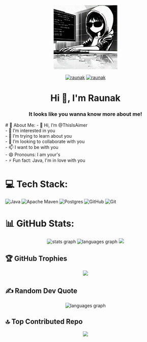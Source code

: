 <div align="center">
    <img src="gitProfile.jpg" height="200" />
    <p align="">
        <a href="https://x.com/This_Is_Aimer" target="blank"><img src="https://img.shields.io/twitter/url?color=blue&label=Twitter&url=https%3A%2F%2Fimg.shields.io%2Ftwitter%2Furl%3Fcolor%3Dblue%26label%3DTwitter" alt="raunak" height="20"  /></a>
        <a href="https://www.linkedin.com/in/raunak-biswas/" target="blank"><img src="https://img.shields.io/badge/Linkedin-0077b5?style=flat&logo=linkedin" alt="raunak" height="20" /></a>
    </p>

</div>

<h1 align="center">Hi 👋, I'm Raunak</h1>
<h3 align="center">It looks like you wanna know more about me!</h3>
# 💫 About Me:
- 👋 Hi, I’m @ThisIsAimer<br>- 👀 I’m interested in you<br>- 🌱 I’m trying to learn about you<br>- 💞 I’m looking to collaborate with you<br>- 📫 I want to be with you<br>- 😄 Pronouns: I am your's<br>- ⚡ Fun fact: Java, I'm in love with you<br>


# 💻 Tech Stack:

![Java](https://img.shields.io/badge/java-%23ED8B00.svg?style=flat&logo=openjdk&logoColor=white) ![Apache Maven](https://img.shields.io/badge/Apache%20Maven-C71A36?style=flat&logo=Apache%20Maven&logoColor=white) ![Postgres](https://img.shields.io/badge/postgres-%23316192.svg?style=flat&logo=postgresql&logoColor=white) ![GitHub](https://img.shields.io/badge/github-%23121011.svg?style=flat&logo=github&logoColor=white) ![Git](https://img.shields.io/badge/git-%23F05033.svg?style=flat&logo=git&logoColor=white)

# 📊 GitHub Stats:
<div align="center">
  <img src="https://github-readme-stats.vercel.app/api?username=ThisIsAimer&theme=tokyonight&hide_border=false&include_all_commits=false&count_private=false" height="160" alt="stats graph"  />
  <img src="https://github-readme-streak-stats.herokuapp.com/?user=ThisIsAimer&theme=tokyonight&hide_border=false" height="160" alt="languages graph"  />
  <img src="https://github-readme-stats.vercel.app/api/top-langs/?username=ThisIsAimer&theme=tokyonight&hide_border=false&include_all_commits=false&count_private=false&layout=compact" height="110" />
</div>

## 🏆 GitHub Trophies
<div align="center">
 <img src="https://github-profile-trophy.vercel.app/?username=ThisIsAimer&theme=tokyonight&no-frame=true&no-bg=true&margin-w=4"  />
</div>


## ✍ Random Dev Quote
<div align="center">
 <img src="https://quotes-github-readme.vercel.app/api?type=horizontal&theme=tokyonight" height="200" alt="languages graph"  />
</div>

## 🔝 Top Contributed Repo
<div align="center">
 <img src="https://github-contributor-stats.vercel.app/api?username=ThisIsAimer&limit=5&theme=tokyonight&combine_all_yearly_contributions=true" height="230"  />
</div>

<!-- Proudly created with GPRM ( https://gprm.itsvg.in ) -->
<!---
ThisIsAimer/ThisIsAimer is a ✨ special ✨ repository because its README.md (this file) appears on your GitHub profile.
You can click the Preview link to take a look at your changes.
--->
